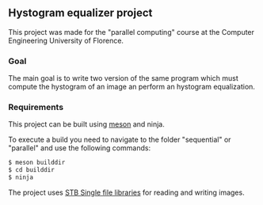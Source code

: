 ## Hystogram equalizer project

This project was made for the "parallel computing" course at the Computer Engineering University of Florence.

### Goal

The main goal is to write two version of the same program which must compute the hystogram of an image an perform an hystogram equalization.

### Requirements

This project can be built using [meson](https://mesonbuild.com/) and ninja.

To execute a build you need to navigate to the folder "sequential" or "parallel" and use the following commands:

```bash
$ meson builddir
$ cd builddir
$ ninja
```

The project uses [STB Single file libraries](https://github.com/nothings/stb) for reading and writing images.
